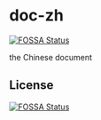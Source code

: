 # doc-zh
[![FOSSA Status](https://app.fossa.io/api/projects/git%2Bgithub.com%2Fchubaofs%2Fdocs-zh.svg?type=shield)](https://app.fossa.io/projects/git%2Bgithub.com%2Fchubaofs%2Fdocs-zh?ref=badge_shield)

the Chinese document


## License
[![FOSSA Status](https://app.fossa.io/api/projects/git%2Bgithub.com%2Fchubaofs%2Fdocs-zh.svg?type=large)](https://app.fossa.io/projects/git%2Bgithub.com%2Fchubaofs%2Fdocs-zh?ref=badge_large)